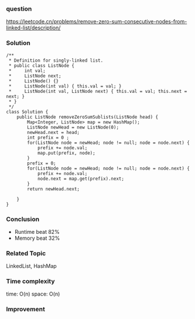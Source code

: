 ### question
https://leetcode.cn/problems/remove-zero-sum-consecutive-nodes-from-linked-list/description/
### Solution
```
/**
 * Definition for singly-linked list.
 * public class ListNode {
 *     int val;
 *     ListNode next;
 *     ListNode() {}
 *     ListNode(int val) { this.val = val; }
 *     ListNode(int val, ListNode next) { this.val = val; this.next = next; }
 * }
 */
class Solution {
    public ListNode removeZeroSumSublists(ListNode head) {
        Map<Integer, ListNode> map = new HashMap();
        ListNode newHead = new ListNode(0);
        newHead.next = head;
        int prefix = 0 ;
        for(ListNode node = newHead; node != null; node = node.next) {
            prefix += node.val;
            map.put(prefix, node);
        }
        prefix = 0;
        for(ListNode node = newHead; node != null; node = node.next) {
            prefix += node.val;
            node.next = map.get(prefix).next;
        }
        return newHead.next;

    }
}
```
### Conclusion
- Runtime beat 82%
- Memory beat 32%

### Related Topic
LinkedList, HashMap

### Time complexity
time: O(n)
space: O(n)

### Improvement